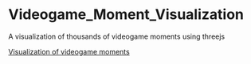 # Videogame_Moment_Visualization
A visualization of thousands of videogame moments using threejs


[Visualization of videogame moments](https://xiaoxuan-zhang.github.io/Videogame_Moment_Visualization/main.html)


 

